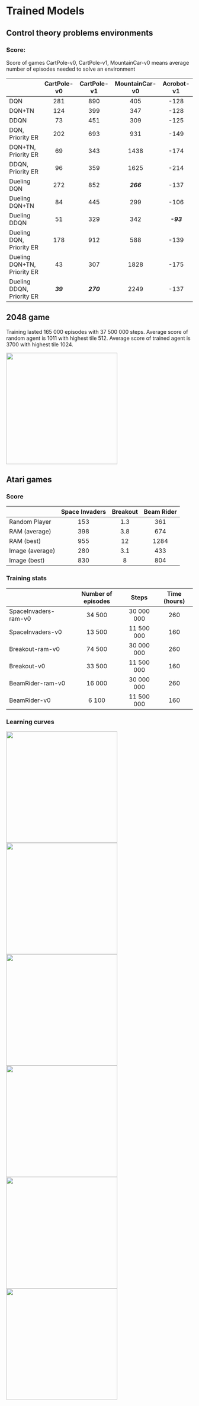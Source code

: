 # Trained Models

## Control theory problems environments

### Score:
Score of games CartPole-v0, CartPole-v1, MountainCar-v0 means average number of episodes needed to solve an environment

|                              | CartPole-v0    | CartPole-v1  | MountainCar-v0 | Acrobot-v1   |
|------------------------------|:--------------:|:------------:|:--------------:|:------------:|
| DQN                          |       281      |    890       |     405        |     -128     |
| DQN+TN                       |       124      |    399       |     347        |     -128     |
| DDQN                         |       73       |    451       |     309        |     -125     |
| DQN, Priority ER             |       202      |    693       |     931        |     -149     |
| DQN+TN, Priority ER          |       69       |    343       |     1438       |     -174     |
| DDQN, Priority ER            |       96       |    359       |     1625       |     -214     |
| Dueling DQN                  |       272      |    852       |     **_266_**  |     -137     |
| Dueling DQN+TN               |       84       |    445       |     299        |     -106     |
| Dueling DDQN                 |       51       |    329       |     342        |     **_-93_**|
| Dueling DQN, Priority ER     |       178      |    912       |     588        |     -139     |
| Dueling DQN+TN, Priority ER  |       43       |    307       |     1828       |     -175     |
| Dueling DDQN, Priority ER    |       **_39_** |    **_270_** |     2249       |     -137     |

## 2048 game
Training lasted 165 000 episodes with 37 500 000 steps. Average score of random agent is 1011 with highest tile 512. Average score of trained agent is 3700 with highest tile 1024. 

<img src="https://raw.githubusercontent.com/LachubCz/PGuNN/master/images/2048-v0_learning_curve.png" height="300"/>

## Atari games

### Score

|                 | Space Invaders | Breakout | Beam Rider |
|-----------------|:--------------:|:--------:|:----------:|
| Random Player   |       153      |    1.3   |     361    |
| RAM (average)   |       398      |    3.8   |     674    |
| RAM (best)      |       955      |    12    |    1284    |
| Image (average) |       280      |    3.1   |     433    |
| Image (best)    |       830      |     8    |     804    |

### Training stats

|                       | Number of episodes |       Steps      | Time (hours)  |
|-----------------------|:------------------:|:----------------:|:-------------:|
| SpaceInvaders-ram-v0  |       34 500       |    30 000 000    |     260       |
| SpaceInvaders-v0      |       13 500       |    11 500 000    |     160       |
| Breakout-ram-v0       |       74 500       |    30 000 000    |     260       |
| Breakout-v0           |       33 500       |    11 500 000    |     160       |
| BeamRider-ram-v0      |       16 000       |    30 000 000    |     260       |
| BeamRider-v0          |        6 100       |    11 500 000    |     160       |

### Learning curves

<img src="https://raw.githubusercontent.com/LachubCz/PGuNN/master/images/SpaceInvaders-ram-v0_learning_curve.png" height="300"/><img src="https://raw.githubusercontent.com/LachubCz/PGuNN/master/images/SpaceInvaders-v0_learning_curve.png" height="300"/>
<img src="https://raw.githubusercontent.com/LachubCz/PGuNN/master/images/Breakout-ram-v0_learning_curve.png" height="300"/><img src="https://raw.githubusercontent.com/LachubCz/PGuNN/master/images/Breakout-v0_learning_curve.png" height="300"/>
<img src="https://raw.githubusercontent.com/LachubCz/PGuNN/master/images/BeamRider-ram-v0_learning_curve.png" height="300"/><img src="https://raw.githubusercontent.com/LachubCz/PGuNN/master/images/BeamRider-v0_learning_curve.png" height="300"/>
